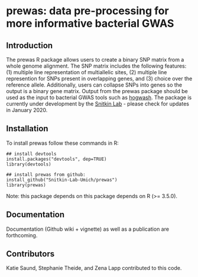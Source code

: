 # prewas: data pre-processing for more informative bacterial GWAS

## Introduction
The prewas R package allows users to create a binary SNP matrix from a whole genome alignment. The SNP matrix includes the following features: (1) multiple line representation of multiallelic sites, (2) multiple line represention for SNPs present in overlapping genes, and (3) choice over the reference allele. Additionally, users can collapse SNPs into genes so the output is a binary gene matrix. Output from the prewas package should be used as the input to bacterial GWAS tools such as [hogwash](https://github.com/katiesaund/hogwash). The package is currently under development by the [Snitkin Lab](http://thesnitkinlab.com/) - please check for updates in January 2020. 
  
## Installation  
To install prewas follow these commands in R:  
 
 ```
## install devtools 
install.packages("devtools", dep=TRUE)
library(devtools)

## install prewas from github:
install_github("Snitkin-Lab-Umich/prewas")
library(prewas)
```

Note: this package depends on this package depends on R (>= 3.5.0).

## Documentation
Documentation (Github wiki + vignette) as well as a publication are forthcoming.

## Contributors
Katie Saund, Stephanie Theide, and Zena Lapp contributed to this code.
